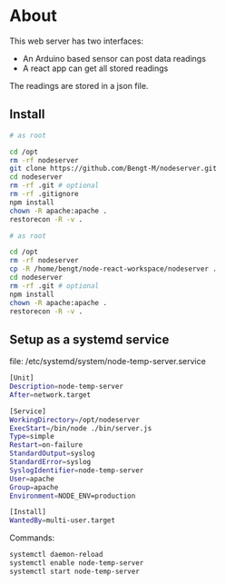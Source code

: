 # About

This web server has two interfaces:

- An Arduino based sensor can post data readings
- A react app can get all stored readings

The readings are stored in a json file.

## Install

```sh
# as root

cd /opt
rm -rf nodeserver
git clone https://github.com/Bengt-M/nodeserver.git
cd nodeserver
rm -rf .git # optional
rm -rf .gitignore
npm install
chown -R apache:apache .
restorecon -R -v .
```

```sh
# as root

cd /opt
rm -rf nodeserver
cp -R /home/bengt/node-react-workspace/nodeserver .
cd nodeserver
rm -rf .git # optional
npm install
chown -R apache:apache .
restorecon -R -v .
```

## Setup as a systemd service

file: /etc/systemd/system/node-temp-server.service

```sh
[Unit]
Description=node-temp-server
After=network.target

[Service]
WorkingDirectory=/opt/nodeserver
ExecStart=/bin/node ./bin/server.js
Type=simple
Restart=on-failure
StandardOutput=syslog
StandardError=syslog
SyslogIdentifier=node-temp-server
User=apache
Group=apache
Environment=NODE_ENV=production

[Install]
WantedBy=multi-user.target
```

Commands:

```sh
systemctl daemon-reload
systemctl enable node-temp-server
systemctl start node-temp-server
```
